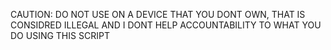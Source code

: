 CAUTION: DO NOT USE ON A DEVICE THAT YOU DONT OWN, THAT IS CONSIDRED ILLEGAL AND I DONT HELP ACCOUNTABILITY TO WHAT YOU DO USING THIS SCRIPT
